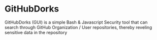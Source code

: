 # GitHubDorks
GitHubDorks (GUI) is a simple Bash &amp; Javascript Security tool that can search through GitHub Organization / User repositories, thereby reveling sensitive data in the repository
